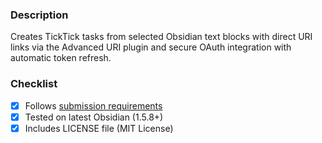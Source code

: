 ### Description
Creates TickTick tasks from selected Obsidian text blocks with direct URI links via the Advanced URI plugin and secure OAuth integration with automatic token refresh.

### Checklist
- [x] Follows [submission requirements](https://docs.obsidian.md/Plugins/Releasing/Submission+requirements+for+plugins)
- [x] Tested on latest Obsidian (1.5.8+)
- [x] Includes LICENSE file (MIT License)